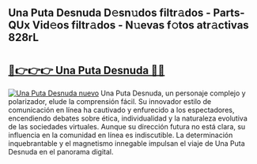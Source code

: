 ## Una Puta Desnuda D𝚎sn𝚞dos filtr𝚊dos - Parts-QUx Vid𝚎os filtr𝚊dos - N𝚞evas f𝚘tos atr𝚊ctivas 828rL

# <h2><a href="http://mbcahob.tromn.icu/?c=Una+Puta+Desnuda">🔗👉👉👉 Una Puta Desnuda 🔗🔗</a></h2>

[![Una Puta Desnuda nuevo](https://i.imgur.com/pEAQMta.gif)](http://mbcahob.tromn.icu/?c=Una+Puta+Desnuda)
Una Puta Desnuda, un personaje complejo y polarizador, elude la comprensión fácil. Su innovador estilo de comunicación en línea ha cautivado y enfurecido a los espectadores, encendiendo debates sobre ética, individualidad y la naturaleza evolutiva de las sociedades virtuales. Aunque su dirección futura no está clara, su influencia en la comunidad en línea es indiscutible. La determinación inquebrantable y el magnetismo innegable impulsan el viaje de Una Puta Desnuda en el panorama digital.
